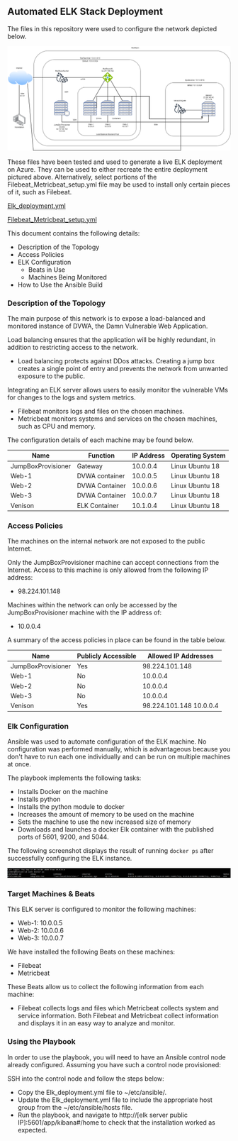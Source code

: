## Automated ELK Stack Deployment

The files in this repository were used to configure the network depicted below.

![Network diagram map](https://github.com/BrenaBaby/Project1/blob/master/Project/Images/Project%20map%20(1).png)      

These files have been tested and used to generate a live ELK deployment on Azure. They can be used to either recreate the entire deployment pictured above. Alternatively, select portions of the Filebeat_Metricbeat_setup.yml file may be used to install only certain pieces of it, such as Filebeat.

[Elk_deployment.yml](https://github.com/BenjaminBartholomew/Automated_ELK_Stack/blob/master/Ansible_YML_Scripts/install-elk.yml)

[Filebeat_Metricbeat_setup.yml](https://github.com/BrenaBaby/Project1/blob/master/Project/YML%20files/Filebeat_Metricbeat_setup.yml)

This document contains the following details:
- Description of the Topology
- Access Policies
- ELK Configuration
  - Beats in Use
  - Machines Being Monitored
- How to Use the Ansible Build


### Description of the Topology

The main purpose of this network is to expose a load-balanced and monitored instance of DVWA, the Damn Vulnerable Web Application.

Load balancing ensures that the application will be highly redundant, in addition to restricting access to the network.
- Load balancing protects against DDos attacks. Creating a jump box creates a single point of entry and prevents the network from unwanted exposure to the public.

Integrating an ELK server allows users to easily monitor the vulnerable VMs for changes to the logs and system metrics.
- Filebeat monitors logs and files on the chosen machines.
- Metricbeat monitors systems and services on the chosen machines, such as CPU and memory.

The configuration details of each machine may be found below.

| Name               | Function       | IP Address | Operating System |
|--------------------|----------------|------------|------------------|
| JumpBoxProvisioner | Gateway        | 10.0.0.4   | Linux Ubuntu 18  |
| Web-1              | DVWA container | 10.0.0.5   | Linux Ubuntu 18  |
| Web-2              | DVWA Container | 10.0.0.6   | Linux Ubuntu 18  |
| Web-3              | DVWA Container | 10.0.0.7   | Linux Ubuntu 18  |
| Venison            | ELK Container  | 10.1.0.4   | Linux Ubuntu 18  |

### Access Policies

The machines on the internal network are not exposed to the public Internet. 

Only the JumpBoxProvisioner machine can accept connections from the Internet. Access to this machine is only allowed from the following IP address:

- 98.224.101.148

Machines within the network can only be accessed by the JumpBoxProvisioner machine with the IP address of:
- 10.0.0.4

A summary of the access policies in place can be found in the table below.

| Name               | Publicly Accessible | Allowed IP Addresses         |
|--------------------|---------------------|------------------------------|
| JumpBoxProvisioner | Yes                 | 98.224.101.148               |
| Web-1              | No                  | 10.0.0.4                     |
| Web-2              | No                  | 10.0.0.4                     |
| Web-3              | No                  | 10.0.0.4                     |
| Venison            | Yes                 | 98.224.101.148 10.0.0.4      |

### Elk Configuration

Ansible was used to automate configuration of the ELK machine. No configuration was performed manually, which is advantageous because you don't have to run each one individually and can be run on multiple machines at once.

The playbook implements the following tasks:
- Installs Docker on the machine
- Installs python
- Installs the python module to docker
- Increases the amount of memory to be used on the machine
- Sets the machine to use the new increased size of memory
- Downloads and launches a docker Elk container with the published ports of 5601, 9200, and 5044.

The following screenshot displays the result of running `docker ps` after successfully configuring the ELK instance.

![Docker PS](https://github.com/BrenaBaby/Project1/blob/master/Project/Images/Elk%20Container.png)

### Target Machines & Beats
This ELK server is configured to monitor the following machines:
- Web-1: 10.0.0.5
- Web-2: 10.0.0.6
- Web-3: 10.0.0.7

We have installed the following Beats on these machines:
- Filebeat
- Metricbeat

These Beats allow us to collect the following information from each machine:
- Filebeat collects logs and files which Metricbeat collects system and service information. Both Filebeat and Metricbeat collect information and displays it in an easy way to analyze and monitor.

### Using the Playbook
In order to use the playbook, you will need to have an Ansible control node already configured. Assuming you have such a control node provisioned: 

SSH into the control node and follow the steps below:
- Copy the Elk_deployment.yml file to ~/etc/ansible/.
- Update the Elk_deployment.yml file to include the appropriate host group from the ~/etc/ansible/hosts file.
- Run the playbook, and navigate to http://[elk server public IP]:5601/app/kibana#/home to check that the installation worked as expected.
